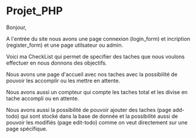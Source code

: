 # Projet_PHP

Bonjour,

A l'entrée du site nous avons une page connexion (login_form) et incription (register_form) et une page utilsateur ou admin.

Voici ma CheckList qui permet de specifier des taches que nous voulons effectuer en nous donnons des objectifs.

Nous avons une page d'accueil avec nos taches avec la possibilité de pouvoir les accomplir ou les mettre en attente.

Nous avons aussi un compteur qui compte les taches total et les divise en tache accompli ou en attente.

Nous avons aussi la possibilité de pouvoir ajouter des taches (page add-todo) qui sont stocké dans la base de donnée et la possibilité aussi de pouvoir les modifiés (page edit-todo) comme on veut directement sur une page spécifique.
